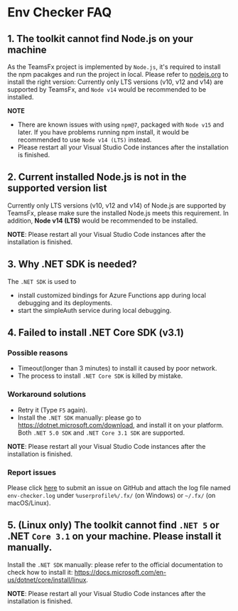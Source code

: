 # Env Checker FAQ

## 1. The toolkit cannot find Node.js on your machine

As the TeamsFx project is implemented by `Node.js`, it's required to install the npm pacakges and run the project in local. Please refer to [nodejs.org](https://nodejs.org/) to install the right version: Currently only LTS versions (v10, v12 and v14) are supported by TeamsFx, and `Node v14` would be recommended to be installed.

**NOTE**
* There are known issues with using `npm@7`, packaged with `Node v15` and later. If you have problems running npm install, it would be recommended to use `Node v14 (LTS)` instead.
* Please restart all your Visual Studio Code instances after the installation is finished.

## 2. Current installed Node.js is not in the supported version list

Currently only LTS versions (v10, v12 and v14) of Node.js are supported by TeamsFx, please make sure the installed Node.js meets this requirement. In addition, **Node v14 (LTS)** would be recommended to be installed.

**NOTE**: Please restart all your Visual Studio Code instances after the installation is finished.

## 3. Why .NET SDK is needed?

The `.NET SDK` is used to
* install customized bindings for Azure Functions app during local debugging and its deployments. 
* start the simpleAuth service during local debugging.

## 4. Failed to install .NET Core SDK (v3.1)

### Possible reasons
* Timeout(longer than 3 minutes) to install it caused by poor network.
* The process to install `.NET Core SDK` is killed by mistake.

### Workaround solutions
* Retry it (Type `F5` again).
* Install the `.NET SDK` manually: please go to https://dotnet.microsoft.com/download, and install it on your platform. Both `.NET 5.0 SDK` and `.NET Core 3.1 SDK` are supported.

**NOTE**: Please restart all your Visual Studio Code instances after the installation is finished.

### Report issues
Please click [here](https://github.com/OfficeDev/TeamsFx/issues/new) to submit an issue on GitHub and attach the log file named `env-checker.log` under `%userprofile%/.fx/` (on Windows) or `~/.fx/` (on macOS/Linux).

## 5. (Linux only) The toolkit cannot find `.NET 5` or .NET `Core 3.1` on your machine. Please install it manually.

Install the `.NET SDK` manually: please refer to the official documentation to check how to install it: https://docs.microsoft.com/en-us/dotnet/core/install/linux.

**NOTE**: Please restart all your Visual Studio Code instances after the installation is finished.
